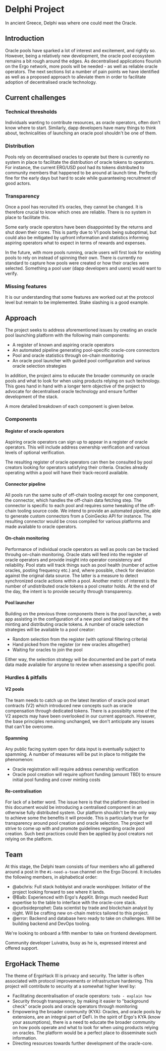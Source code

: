 # Delphi Project

In ancient Greece, Delphi was where one could meet the Oracle.

## Introduction

Oracle pools have sparked a lot of interest and excitement, and rightly so. However, being a relatively new development, the oracle pool ecosystem remains a bit rough around the edges. As decentralised applications flourish on the Ergo network, more pools will be needed - as well as reliable oracle operators. The next sections list a number of pain points we have identified as well as a proposed approach to alleviate them in order to facilitate adoption of decentralised oracle technology.

## Current challenges

### Technical thresholds

Individuals wanting to contribute resources, as oracle operators, often don't know where to start. Similarly, dapp developers have many things to think about, technicalities of launching an oracle pool shouldn't be one of them.

### Distribution

Pools rely on decentralised oracles to operate but there is currently no system in place to facilitate the distribution of oracle tokens to operators. For instance, the current ERG/USD pool had its tokens distributed to community members that happened to be around at launch time. Perfectly fine for the early days but hard to scale while guaranteeing recruitment of good actors.

### Transparency

Once a pool has recruited it’s oracles, they cannot be changed. It is therefore crucial to know which ones are reliable. There is no system in place to facilitate this.

Some early oracle operators have been disappointed by the returns and shut down their cores. This is partly due to V1 pools being suboptimal, but could also be mitigated by upfront information and statistics informing aspiring operators what to expect in terms of rewards and expenses.

In the future, with more pools running, oracle users will first look for existing pools to rely on instead of spinning their own. There is currently no standard to capture how pools were created or how their oracles were selected. Something a pool user (dapp developers and users) would want to verify.

### Missing features

It is our understanding that some features are worked out at the protocol level but remain to be implemented. Stake slashing is a good example.

## Approach

The project seeks to address aforementioned issues by creating an oracle pool launching platform with the following main components:

- A register of known and aspiring oracle operators
- An automated pipeline generating pool-specific oracle-core connectors
- Pool and oracle statistics through on-chain monitoring
- An oracle pool launcher with guided pool configuration and various oracle selection strategies

In addition, the project aims to educate the broader community on oracle pools and what to look for when using products relying on such technology. This goes hand in hand with a longer term objective of the project to advocate for decentralised oracle technology and ensure further development of the stack.

A more detailed breakdown of each component is given below.

### Components

#### Register of oracle operators

Aspiring oracle operators can sign up to appear in a register of oracle operators. This will include address ownership verification and various levels of optional verification.

The resulting register of oracle operators can then be consulted by pool creators looking for operators satisfying their criteria. Oracles already operating within a pool will have their track-record available.

#### Connector pipeline

All pools run the same suite of off-chain tooling except for one component, the connector, which handles  the off-chain data fetching step. The connector is specific to each pool and requires some tweaking of the off-chain tooling source code. We intend to provide an automated pipeline, able to generate custom connectors from a CoinGecko API for instance. The resulting connector would be cross compiled for various platforms and made available to oracle operators.

#### On-chain monitoring

Performance of individual oracle operators as well as pools can be tracked throuhg on-chain monitoring. Oracle stats will feed into the register of oracle operators and provide insight into operator consistency and reliability. Pool stats will track things such as pool health (number of active oracles, posting frequency etc.) and, where possible, check for deviation against the original data source. The latter is a measure to detect synchronized oracle actions within a pool. Another metric of interest is the number of undistributed oracle tokens a pool creator holds. At the end of the day, the intent is to provide security through transparency.

#### Pool launcher

Building on the previous three components there is the pool launcher, a web app assisting in the configuration of a new pool and taking care of the minting and distributing oracle tokens. A number of oracle selection strategies will be available to a pool creator:

- Random selection from the register (with optional filtering criteria)
- Hand picked from the register (or new oracles altogether)
- Waiting for oracles to join the pool

Either way, the selection strategy will be documented and be part of meta data made available for anyone to review when assessing a specific pool.

### Hurdles & pitfalls

#### V2 pools

The team needs to catch up on the latest iteration of oracle pool smart contracts (V2) which introduced new concepts such as oracle compensation through dedicated tokens. There is a possibilty some of the V2 aspects may have been overlooked in our current approach. However, the base principles remaining unchanged, we don't anticipate any issues that can't be overcome. 

#### Spamming

Any public facing system open for data input is eventually subject to spamming. A number of measures will be put in place to mitigate the phenomenon:

- Oracle registration will require address ownership verification
- Oracle pool creation will require upfront funding (amount TBD) to ensure initial pool funding and cover minting costs

#### Re-centralisation

For lack of a better word. The issue here is that the platform described in this document would be introducing a centralised component in an otherwise fully distributed system. Our platform shouldn't be the only way to achieve some the benefits it will provide. This is particularly true for transparency around pool creation and oracle selection. The project will strive to come up with and promote guidelines regarding oracle pool creation. Such best practices could then be applied by pool creators not relying on the platform.

## Team

At this stage, the Delphi team consists of four members who all gathered around a post in the `#i-need-a-team` channel on the Ergo Discord. It includes the following members, in alphabetical order:

- @abchris: Full stack hobbyist and oracle worshipper. Initiator of the project looking forward to see where it lands.
- @Balb: Experienced with Ergo's AppKit. Brings much needed Rust expertise to the table to interface with the oracle-core stack.
- @curbsideprophet: Data scientist by trade and blockchain analyst by night. Will be crafting new on-chain metrics tailored to this project.
- @error: Backend and database hero ready to take on challenges. Will be building backend and DevOps tooling.

We're looking to onboard a fifth member to take on frontend development.

Community developer Luivatra, busy as he is, expressed interest and offered support.

## ErgoHack Theme

The theme of ErgoHack III is privacy and security. The latter is often associated with protocol improvements or infrastructure hardening. This project will contribute to security at a somewhat higher level by:

- Facilitating decentralisation of oracle operators: `todo - explain how`
- Security through transparency, by making it easier to "background check" oracle pools and oracle operators through monitoring
- Empowering the broader community (KYA): Oracles, and oracle pools by extensions, are an integral part of DeFi. In the spirit of Ergo's KYA (know your assumptions), there is a need to educate the broader community on how pools operate and what to look for when using products relying on oracles. The platform would be a perfect place to disseminate such information.
- Directing resources towards further development of the oracle-core.